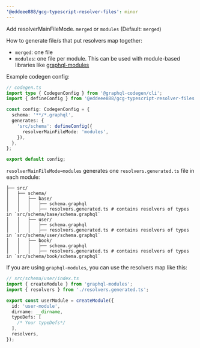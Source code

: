 ```yaml
---
'@eddeee888/gcg-typescript-resolver-files': minor
---
```


Add resolverMainFileMode. `merged` or `modules` (Default: `merged`)

How to generate file/s that put resolvers map together:

- `merged`: one file
- `modules`: one file per module. This can be used with module-based libraries like [graphql-modules](https://the-guild.dev/graphql/modules)

Example codegen config:

```ts
// codegen.ts
import type { CodegenConfig } from '@graphql-codegen/cli';
import { defineConfig } from '@eddeee888/gcg-typescript-resolver-files';

const config: CodegenConfig = {
  schema: '**/*.graphql',
  generates: {
    'src/schema': defineConfig({
      resolverMainFileMode: 'modules',
    }),
  },
};

export default config;
```

`resolverMainFileMode=modules` generates one `resolvers.generated.ts` file in each module:

```text
├── src/
│   ├── schema/
│   │   ├── base/
│   │   │   ├── schema.graphql
│   │   │   ├── resolvers.generated.ts # contains resolvers of types in `src/schema/base/schema.graphql`
│   │   ├── user/
│   │   │   ├── schema.graphql
│   │   │   ├── resolvers.generated.ts # contains resolvers of types in `src/schema/user/schema.graphql`
│   │   ├── book/
│   │   │   ├── schema.graphql
│   │   │   ├── resolvers.generated.ts # contains resolvers of types in `src/schema/book/schema.graphql`
```

If you are using `graphql-modules`, you can use the resolvers map like this:

```ts
// src/schema/user/index.ts
import { createModule } from 'graphql-modules';
import { resolvers } from './resolvers.generated.ts';

export const userModule = createModule({
  id: 'user-module',
  dirname: __dirname,
  typeDefs: [
    /* Your typeDefs*/
  ],
  resolvers,
});
```
